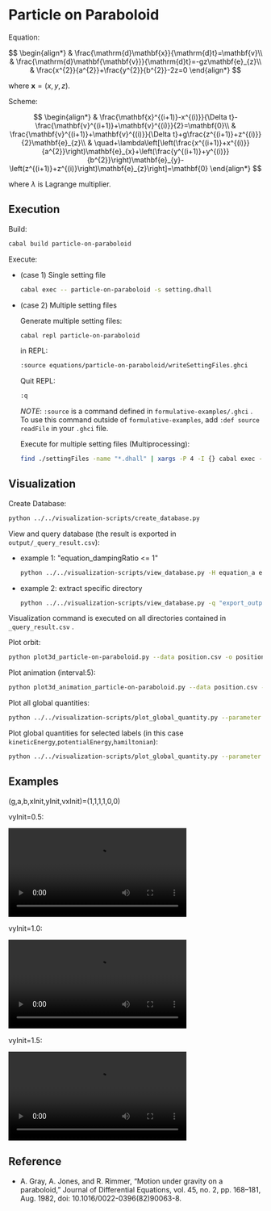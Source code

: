 # Particle on Paraboloid

Equation:

$$
\begin{align*}
 & \frac{\mathrm{d}\mathbf{x}}{\mathrm{d}t}=\mathbf{v}\\
 & \frac{\mathrm{d}\mathbf{\mathbf{v}}}{\mathrm{d}t}=-gz\mathbf{e}_{z}\\
 & \frac{x^{2}}{a^{2}}+\frac{y^{2}}{b^{2}}-2z=0
\end{align*}
$$

where $\mathbf{x}=\left(x,y,z\right)$.

Scheme:

$$
\begin{align*}
 & \frac{\mathbf{x}^{(i+1)}-x^{(i)}}{\Delta t}-\frac{\mathbf{v}^{(i+1)}+\mathbf{v}^{(i)}}{2}=\mathbf{0}\\
 & \frac{\mathbf{v}^{(i+1)}+\mathbf{v}^{(i)}}{\Delta t}+g\frac{z^{(i+1)}+z^{(i)}}{2}\mathbf{e}_{z}\\
 & \quad+\lambda\left[\left(\frac{x^{(i+1)}+x^{(i)}}{a^{2}}\right)\mathbf{e}_{x}+\left(\frac{y^{(i+1)}+y^{(i)}}{b^{2}}\right)\mathbf{e}_{y}-\left(z^{(i+1)}+z^{(i)}\right)\mathbf{e}_{z}\right]=\mathbf{0}
\end{align*}
$$

where $\lambda$ is Lagrange multiplier.

## Execution

Build:

```sh
cabal build particle-on-paraboloid
```

Execute:

- (case 1) Single setting file

  ```sh
  cabal exec -- particle-on-paraboloid -s setting.dhall
  ```

- (case 2) Multiple setting files

  Generate multiple setting files:

  ```sh
  cabal repl particle-on-paraboloid
  ```

  in REPL:

  ```sh
  :source equations/particle-on-paraboloid/writeSettingFiles.ghci
  ```

  Quit REPL:

  ```sh
  :q
  ```

  _NOTE_: `:source` is a command defined in `formulative-examples/.ghci` . To use this command outside of `formulative-examples`, add `:def source readFile` in your `.ghci` file.

  Execute for multiple setting files (Multiprocessing):

  ```sh
  find ./settingFiles -name "*.dhall" | xargs -P 4 -I {} cabal exec -- particle-on-paraboloid -s {}
  ```

## Visualization

Create Database:

```sh
python ../../visualization-scripts/create_database.py
```

View and query database (the result is exported in `output/_query_result.csv`):

- example 1: "equation_dampingRatio <= 1"

  ```sh
  python ../../visualization-scripts/view_database.py -H equation_a equation_b equation_xInit equation_vxInit equation_vyInit -q "equation_a==1 & equation_b == 1"
  ```

- example 2: extract specific directory

  ```sh
  python ../../visualization-scripts/view_database.py -q "export_outputDirectory == \"output/eeca6053077485a19e88dbeb2424390f1c6b37b7\""
  ```

Visualization command is executed on all directories contained in `_query_result.csv` .

Plot orbit:

```sh
python plot3d_particle-on-paraboloid.py --data position.csv -o position.png
```

Plot animation (interval:5):

```sh
python plot3d_animation_particle-on-paraboloid.py --data position.csv -o position.mp4 -i 5
```

Plot all global quantities:

```sh
python ../../visualization-scripts/plot_global_quantity.py --parameter time.csv --data dependentVariable/_global.csv
```

Plot global quantities for selected labels (in this case `kineticEnergy`,`potentialEnergy`,`hamiltonian`):

```sh
python ../../visualization-scripts/plot_global_quantity.py --parameter time.csv --data dependentVariable/_global.csv -H kineticEnergy potentialEnergy hamiltonian
```

## Examples

(g,a,b,xInit,yInit,vxInit)=(1,1,1,1,0,0)

vyInit=0.5:

<video src="media/position1.mp4" controls="controls" width="70%">
</video>

vyInit=1.0:

<video src="media/position2.mp4" controls="controls" width="70%">
</video>

vyInit=1.5:

<video src="media/position3.mp4" controls="controls" width="70%">
</video>

## Reference

- A. Gray, A. Jones, and R. Rimmer, “Motion under gravity on a paraboloid,” Journal of Differential Equations, vol. 45, no. 2, pp. 168–181, Aug. 1982, doi: 10.1016/0022-0396(82)90063-8.
